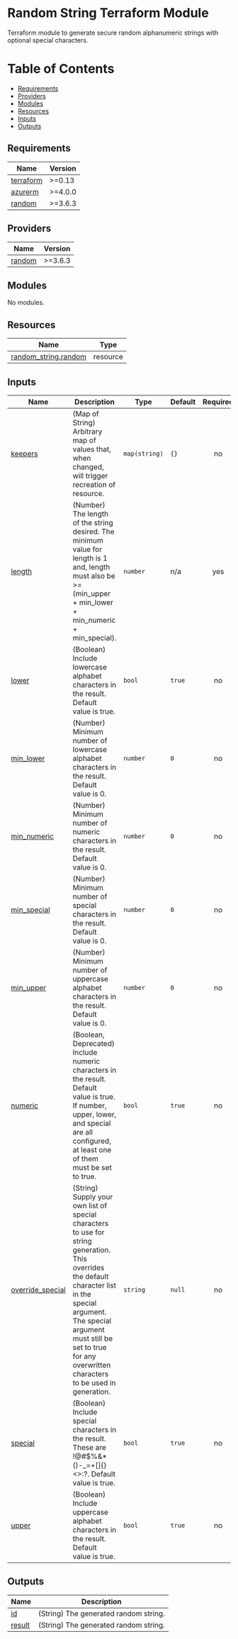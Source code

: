 # Random String Terraform Module

Terraform module to generate secure random alphanumeric strings with optional special characters.

# Table of Contents

- [Requirements](#requirements)
- [Providers](#providers)
- [Modules](#modules)
- [Resources](#resources)
- [Inputs](#inputs)
- [Outputs](#outputs)

## Requirements

| Name | Version |
|------|---------|
| <a name="requirement_terraform"></a> [terraform](#requirement\_terraform) | >=0.13 |
| <a name="requirement_azurerm"></a> [azurerm](#requirement\_azurerm) | >=4.0.0 |
| <a name="requirement_random"></a> [random](#requirement\_random) | >=3.6.3 |

## Providers

| Name | Version |
|------|---------|
| <a name="provider_random"></a> [random](#provider\_random) | >=3.6.3 |

## Modules

No modules.

## Resources

| Name | Type |
|------|------|
| [random_string.random](https://registry.terraform.io/providers/hashicorp/random/latest/docs/resources/string) | resource |

## Inputs

| Name | Description | Type | Default | Required |
|------|-------------|------|---------|:--------:|
| <a name="input_keepers"></a> [keepers](#input\_keepers) | (Map of String) Arbitrary map of values that, when changed, will trigger recreation of resource. | `map(string)` | `{}` | no |
| <a name="input_length"></a> [length](#input\_length) | (Number) The length of the string desired. The minimum value for length is 1 and, length must also be >= (min\_upper + min\_lower + min\_numeric + min\_special). | `number` | n/a | yes |
| <a name="input_lower"></a> [lower](#input\_lower) | (Boolean) Include lowercase alphabet characters in the result. Default value is true. | `bool` | `true` | no |
| <a name="input_min_lower"></a> [min\_lower](#input\_min\_lower) | (Number) Minimum number of lowercase alphabet characters in the result. Default value is 0. | `number` | `0` | no |
| <a name="input_min_numeric"></a> [min\_numeric](#input\_min\_numeric) | (Number) Minimum number of numeric characters in the result. Default value is 0. | `number` | `0` | no |
| <a name="input_min_special"></a> [min\_special](#input\_min\_special) | (Number) Minimum number of special characters in the result. Default value is 0. | `number` | `0` | no |
| <a name="input_min_upper"></a> [min\_upper](#input\_min\_upper) | (Number) Minimum number of uppercase alphabet characters in the result. Default value is 0. | `number` | `0` | no |
| <a name="input_numeric"></a> [numeric](#input\_numeric) | (Boolean, Deprecated) Include numeric characters in the result. Default value is true. If number, upper, lower, and special are all configured, at least one of them must be set to true. | `bool` | `true` | no |
| <a name="input_override_special"></a> [override\_special](#input\_override\_special) | (String) Supply your own list of special characters to use for string generation. This overrides the default character list in the special argument. The special argument must still be set to true for any overwritten characters to be used in generation. | `string` | `null` | no |
| <a name="input_special"></a> [special](#input\_special) | (Boolean) Include special characters in the result. These are !@#$%&*()-\_=+[]{}<>:?. Default value is true. | `bool` | `true` | no |
| <a name="input_upper"></a> [upper](#input\_upper) | (Boolean) Include uppercase alphabet characters in the result. Default value is true. | `bool` | `true` | no |

## Outputs

| Name | Description |
|------|-------------|
| <a name="output_id"></a> [id](#output\_id) | (String) The generated random string. |
| <a name="output_result"></a> [result](#output\_result) | (String) The generated random string. |
